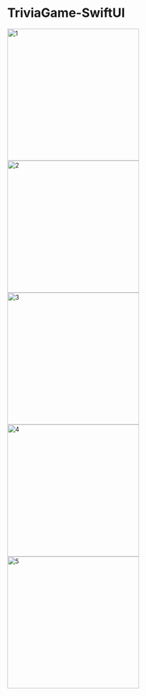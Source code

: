 # TriviaGame-SwiftUI


<img width="300" alt="1" src="https://github.com/SuminJN/TriviaGame-SwiftUI/assets/71697350/aa35abf1-4542-4954-a402-0ef799997358">
<img width="300" alt="2" src="https://github.com/SuminJN/TriviaGame-SwiftUI/assets/71697350/61ae55e3-d76c-42ee-b844-fdb5134c0ad2">
<img width="300" alt="3" src="https://github.com/SuminJN/TriviaGame-SwiftUI/assets/71697350/b7ed779d-8f78-49e2-991b-aa91acf3d2c1">
<img width="300" alt="4" src="https://github.com/SuminJN/TriviaGame-SwiftUI/assets/71697350/3a8dd761-4342-4536-a450-2cd707d05bab">
<img width="300" alt="5" src="https://github.com/SuminJN/TriviaGame-SwiftUI/assets/71697350/bb267334-463f-473f-80f0-6da65d26e74a">
